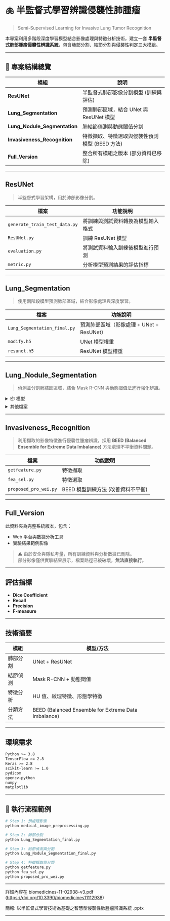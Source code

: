 # 🫁 半監督式學習辨識侵襲性肺腫瘤  
> Semi-Supervised Learning for Invasive Lung Tumor Recognition

本專案利用多階段深度學習模型結合影像處理與特徵分析技術，建立一套 **半監督式肺部腫瘤侵襲性辨識系統**，包含肺部分割、結節分割與侵襲性判定三大模組。  

---

## 📁 專案結構總覽

| 模組 | 說明 |
|------|------|
|  **ResUNet** | 半監督式肺部影像分割模型 (訓練與評估) |
|  **Lung_Segmentation** | 預測肺部區域，結合 UNet 與 ResUNet 模型 |
|  **Lung_Nodule_Segmentation** | 肺結節偵測與動態閾值分割 |
|  **Invasiveness_Recognition** | 特徵擷取、特徵選取與侵襲性預測模型 (BEED 方法) |
|  **Full_Version** | 整合所有模組之版本 (部分資料已移除) |

---

##  ResUNet
> 半監督式學習架構，用於肺部影像分割。

| 檔案 | 功能說明 |
|------|-----------|
| `generate_train_test_data.py` | 將訓練與測試資料轉換為模型輸入格式 |
| `ResUNet.py` | 訓練 ResUNet 模型 |
| `evaluation.py` | 將測試資料輸入訓練後模型進行預測 |
| `metric.py` | 分析模型預測結果的評估指標 |

---

##  Lung_Segmentation
> 使用兩階段模型預測肺部區域，結合影像處理與深度學習。

| 檔案 | 功能說明 |
|------|-----------|
| `Lung_Segmentation_final.py` | 預測肺部區域（影像處理 + UNet + ResUNet） |
| `modify.h5` | UNet 模型權重 |
| `resunet.h5` | ResUNet 模型權重 |

---

##  Lung_Nodule_Segmentation
> 偵測並分割肺結節區域，結合 Mask R-CNN 與動態閾值法進行強化辨識。

<details>
<summary>📦 模型</summary>

| 檔案 | 功能說明 |
|------|-----------|
| `Mask_rcnn_trained_0711_2.h5` | Mask R-CNN 訓練模型 |
| `model1.pkl` | 多元線性回歸 (MLR) 模型，輸入平均值與起始HU值預測標準差 |

</details>

<details>
<summary> 其他檔案</summary>

| 檔案 | 功能說明 |
|------|-----------|
| `medical_image_preprocessing.py` | 醫學影像讀取與 HU 值轉換等預處理函式 |
| `metric.py` | 評估指標：Dice、Recall、Precision、F-measure |
| `dynamic_thresholding.py` | 產生動態閾值結果與分析 (MLR 預測 std → threshold = average - 2×std) |
| `image_processing.py` | 對動態閾值結果進行影像後處理（侵蝕1次 → 去除非起點區 → 膨脹1次） |
| `maskrcnn/` | Mask R-CNN 所需程式 |
| `Lung_Nodule_Segmentation_final.py` | 結節預測主程式 (整合 Dynamic Thresholding + Mask R-CNN) |

</details>

---

##  Invasiveness_Recognition
> 利用擷取的影像特徵進行侵襲性腫瘤辨識，採用 **BEED (Balanced Ensemble for Extreme Data Imbalance)** 方法處理不平衡資料問題。

| 檔案 | 功能說明 |
|------|-----------|
| `getfeature.py` | 特徵擷取 |
| `fea_sel.py` | 特徵選取 |
| `proposed_pro_wei.py` | BEED 模型訓練方法 (改善資料不平衡) |

---

##  Full_Version

此資料夾為完整系統版本，包含：
- Web 平台與數據分析工具  
- 實驗結果範例影像  

> ⚠️ 由於安全與隱私考量，所有訓練資料與分析數據已刪除。  
> 部分影像僅供實驗結果展示，檔案路徑已被破壞，**無法直接執行**。

---


##  評估指標

- **Dice Coefficient**
- **Recall**
- **Precision**
- **F-measure**

---

##  技術摘要

| 模組 | 模型/方法 |
|------|------------|
| 肺部分割 | UNet + ResUNet |
| 結節偵測 | Mask R-CNN + 動態閾值 |
| 特徵分析 | HU 值、紋理特徵、形態學特徵 |
| 分類方法 | BEED (Balanced Ensemble for Extreme Data Imbalance) |

---

##  環境需求

```bash
Python >= 3.8
TensorFlow >= 2.8
Keras >= 2.8
scikit-learn >= 1.0
pydicom
opencv-python
numpy
matplotlib
```

---

## 🧪 執行流程範例

```bash
# Step 1: 預處理影像
python medical_image_preprocessing.py

# Step 2: 肺部分割
python Lung_Segmentation_final.py

# Step 3: 結節偵測與分割
python Lung_Nodule_Segmentation_final.py

# Step 4: 特徵擷取與分類
python getfeature.py
python fea_sel.py
python proposed_pro_wei.py
```

---
詳細內容在 biomedicines-11-02938-v3.pdf (https://doi.org/10.3390/biomedicines11112938)

簡報: 以半監督式學習技術為基礎之智慧型侵襲性肺腫瘤辨識系統 .pptx

---

